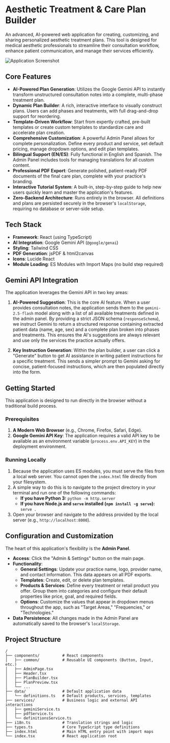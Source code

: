 
# Aesthetic Treatment & Care Plan Builder

An advanced, AI-powered web application for creating, customizing, and sharing personalized aesthetic treatment plans. This tool is designed for medical aesthetic professionals to streamline their consultation workflow, enhance patient communication, and manage their services efficiently.

![Application Screenshot](https://storage.googleapis.com/generative-ai-proctor/v1/user_uploaded_content/11696001151608753239/project_542561955620/instance_7673998379434863261/file_14954756306563380482_abstract-bg.jpg)

## Core Features

-   **AI-Powered Plan Generation**: Utilizes the Google Gemini API to instantly transform unstructured consultation notes into a complete, multi-phase treatment plan.
-   **Dynamic Plan Builder**: A rich, interactive interface to visually construct plans. Users can add phases and treatments, with full drag-and-drop support for reordering.
-   **Template-Driven Workflow**: Start from expertly crafted, pre-built templates or create custom templates to standardize care and accelerate plan creation.
-   **Comprehensive Customization**: A powerful Admin Panel allows for complete personalization. Define every product and service, set default pricing, manage dropdown options, and edit plan templates.
-   **Bilingual Support (EN/ES)**: Fully functional in English and Spanish. The Admin Panel includes tools for managing translations for all custom content.
-   **Professional PDF Export**: Generate polished, patient-ready PDF documents of the final care plan, complete with your practice's branding.
-   **Interactive Tutorial System**: A built-in, step-by-step guide to help new users quickly learn and master the application's features.
-   **Zero-Backend Architecture**: Runs entirely in the browser. All definitions and plans are persisted securely in the browser's `localStorage`, requiring no database or server-side setup.

## Tech Stack

-   **Framework**: React (using TypeScript)
-   **AI Integration**: Google Gemini API (`@google/genai`)
-   **Styling**: Tailwind CSS
-   **PDF Generation**: jsPDF & html2canvas
-   **Icons**: Lucide React
-   **Module Loading**: ES Modules with Import Maps (no build step required)

## Gemini API Integration

The application leverages the Gemini API in two key areas:

1.  **AI-Powered Suggestion**: This is the core AI feature. When a user provides consultation notes, the application sends them to the `gemini-2.5-flash` model along with a list of all available treatments defined in the admin panel. By providing a strict JSON schema (`responseSchema`), we instruct Gemini to return a structured response containing extracted patient data (name, age, sex) and a complete plan broken into phases and treatments. This ensures the AI's suggestions are always relevant and use only the services the practice actually offers.

2.  **Key Instruction Generation**: Within the plan builder, a user can click a "Generate" button to get AI assistance in writing patient instructions for a specific treatment. This sends a simpler prompt to Gemini asking for concise, patient-focused instructions, which are then populated directly into the form.

## Getting Started

This application is designed to run directly in the browser without a traditional build process.

### Prerequisites

1.  **A Modern Web Browser** (e.g., Chrome, Firefox, Safari, Edge).
2.  **Google Gemini API Key**: The application requires a valid API key to be available as an environment variable (`process.env.API_KEY`) in the deployment environment.

### Running Locally

1.  Because the application uses ES modules, you must serve the files from a local web server. You cannot open the `index.html` file directly from your filesystem.
2.  A simple way to do this is to navigate to the project directory in your terminal and run one of the following commands:
    -   **If you have Python 3:** `python -m http.server`
    -   **If you have Node.js and `serve` installed (`npm install -g serve`):** `serve .`
3.  Open your browser and navigate to the address provided by the local server (e.g., `http://localhost:8000`).

## Configuration and Customization

The heart of this application's flexibility is the **Admin Panel**.

-   **Access**: Click the "Admin & Settings" button on the main page.
-   **Functionality**:
    -   **General Settings**: Update your practice name, logo, provider name, and contact information. This data appears on all PDF exports.
    -   **Templates**: Create, edit, or delete plan templates.
    -   **Products & Services**: Define every treatment or retail product you offer. Group them into categories and configure their default properties like price, goal, and required fields.
    -   **Options**: Customize the values that appear in dropdown menus throughout the app, such as "Target Areas," "Frequencies," or "Technologies."
-   **Data Persistence**: All changes made in the Admin Panel are automatically saved to the browser's `localStorage`.

## Project Structure

```
/
├── components/          # React components
│   ├── common/          # Reusable UI components (Button, Input, etc.)
│   ├── AdminPage.tsx
│   ├── Header.tsx
│   ├── PlanBuilder.tsx
│   ├── PlanPreview.tsx
│   └── ...
├── data/                # Default application data
│   └── definitions.ts   # Default products, services, templates
├── services/            # Business logic and external API interactions
│   ├── geminiService.ts
│   ├── pdfService.ts
│   └── definitionsService.ts
├── i18n.ts              # Translation strings and logic
├── types.ts             # Core TypeScript type definitions
├── index.html           # Main HTML entry point with import maps
└── index.tsx            # React application root
```
